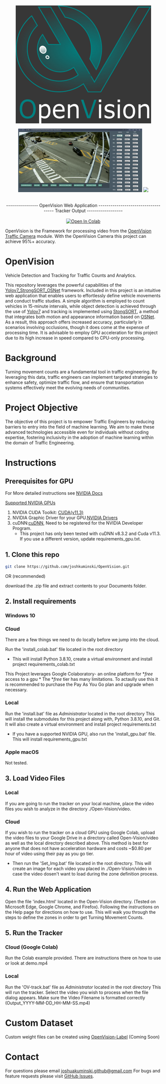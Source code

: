 <p align="center">
  <img src="https://github.com/joshkuminski/OpenVision/blob/main/Open-Vision/static/assets/OpenVisionA.png" alt="OpenVision">
</p>

<div align="center">
<p>
<img src="./Open-Vision/static/assets/Screenshot_App.png" width="400"/> <img src="./Open-Vision/static/assets/OpenVision.gif" width="400"/> 
</p>
<br>  
<div>---------------- OpenVision Web Application ------------------------------------ Tracker Output ------------------ </div>
<br>  
<a href="https://drive.google.com/file/d/1cO_PB-0fAVhQgy15IrIS3r89hfyTIUUd/view?usp=sharing"><img src="https://colab.research.google.com/assets/colab-badge.svg" alt="Open In Colab"></a>
  
</div>

</div>



OpenVision is the Framework for processing video from the [OpenVision Traffic Camera](https://github.com/joshkuminski/OpenVision-Traffic-Camera) module.
With the OpenVision Camera this project can achieve 95%+ accuracy.

# OpenVision
Vehicle Detection and Tracking for Traffic Counts and Analytics.

This repository leverages the powerful capabilities of the [Yolov7_StrongSORT_OSNet](https://github.com/mikel-brostrom/Yolov7_StrongSORT_OSNet) 
framework. Included in this project is an intuitive web application that enables users to effortlessly define  vehicle
movements and conduct traffic studies. A simple algorithm is employed to count vehicles in 15-minute intervals, while 
object detection is achieved through the use of [Yolov7](https://github.com/WongKinYiu/yolov7) and 
tracking is implemented using [StongSORT](https://github.com/dyhBUPT/StrongSORT), a method that integrates both motion 
and appearance information based on [OSNet](https://github.com/KaiyangZhou/deep-person-reid). As a result, this approach 
offers increased accuracy, particularly in scenarios involving occlusions, though it does come at the expense of 
processing time. It is advisable to employ GPU acceleration for this project due to its high increase 
in speed compared to CPU-only processing.

# Background
Turning movement counts are a fundamental tool in traffic engineering. By leveraging this data, traffic engineers can implement targeted strategies to enhance safety, optimize traffic flow, and ensure that transportation systems effectively meet the evolving needs of communities.

# Project Objective
The objective of this project is to empower Traffic Engineers by reducing barriers to entry into the field of machine learning. We aim to make these advanced technologies accessible even for individuals without coding expertise, fostering inclusivity in the adoption of machine learning within the domain of Traffic Engineering.

# Instructions
## Prerequisites for GPU
For More detailed instructions see [NVIDIA Docs](https://docs.nvidia.com/deeplearning/cudnn/install-guide/index.html#install-windows)

[Supported NVIDIA GPUs](https://developer.nvidia.com/cuda-gpus)
1. NVIDIA CUDA Toolkit: [CUDA(v11.3)](https://developer.nvidia.com/cuda-11.3.0-download-archive)
2. NVIDIA Graphic Driver for your GPU.[NVIDIA Drivers](https://www.nvidia.com/Download/index.aspx?lang=en-us)
3. cuDNN:[cuDNN](https://developer.nvidia.com/cudnn), Need to be registered for the NVIDIA Developer Program.
   - This project has only been tested with cuDNN v8.3.2 and Cuda v11.3. If you use a different version, update requirements_gpu.txt.

## 1. Clone this repo
```bash
git clone https://github.com/joshkuminski/OpenVision.git
```
OR (recommended)                                                                                               

download the .zip file and extract contents to your Documents folder.

## 2. Install requirements
### Windows 10
### Cloud
There are a few things we need to do locally before we jump into the cloud.

Run the 'install_colab.bat' file located in the root directory
   * This will install Python 3.8.10, create a virtual environment and install project requirements_colab.txt
     
This Project leverages Google Colaboratory- an online platform for **free* access to a gpu
    *  The **free* tier has many limitations. To actaully use this it is recommended to purchase the Pay As You Go plan and upgrade when necessary.

### Local
Run the 'install.bat' file as *Administrator* located in the root directory
   This will install the submodules for this project along with, Python 3.8.10, and Git. It will also create a virtual 
   environment and install project requirements.txt
* If you have a supported NVIDIA GPU, also run the 'install_gpu.bat' file. This will install requirements_gpu.txt
### Apple macOS
Not tested.

## 3. Load Video Files
### Local
If you are going to run the tracker on your local machine, place the video files you wish to analyze in the directory 
./Open-Vision/video. 

### Cloud
If you wish to run the tracker on a cloud GPU using Google Colab, upload the video files to your Google Drive in a 
directory called Open-Vision/video as well as the local directory described above.
This method is best for anyone that does not have acceleration hardware and costs ~$0.80 per hour of video using their pay as you go tier.

  * Then run the 'Set_Img.bat' file located in the root directory. This will create an image 
  for each video you placed in ./Open-Vision/video in case the video dosen't want to load during the zone definition process.


## 4. Run the Web Application
Open the file 'index.html' located in the Open-Vision directory. (Tested on Microsoft Edge, Google Chrome, and Firefox).
Following the instructions on the Help page for directions on how to use. This will walk you through the steps to define 
the zones in order to get Turning Movement Counts.

## 5. Run the Tracker
### Cloud (Google Colab)
Run the Colab example provided. There are instructions there on how to use or look at demo.mp4

### Local
Run the 'OV-track.bat' file as *Administrator* located in the root directory
  This will run the tracker. Select the video you wish to process when the file dialog appears. Make sure the Video Filename is formatted correctly (Output_YYYY-MM-DD_HH-MM-SS.mp4)
  
# Custom Dataset
Custom weight files can be created using [OpenVision-Label]() (Coming Soon)

# Contact 
For questions please email joshuakuminski.github@gmail.com
For bugs and feature requests please visit [GitHub Issues](https://github.com/joshkuminski/OpenVision/issues).

